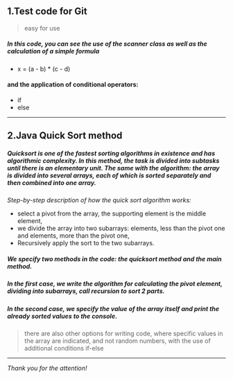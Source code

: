 ## 1.Test code for Git
> easy for use 

##### In this code, you can see the use of the scanner class as well as the calculation of a simple formula 
- x = (a - b) * (c - d)
#### and the application of conditional operators:
- if
- else
****
## 2.Java Quick Sort method
##### Quicksort is one of the fastest sorting algorithms in existence and has algorithmic complexity. In this method, the task is divided into subtasks until there is an elementary unit. The same with the algorithm: the array is divided into several arrays, each of which is sorted separately and then combined into one array.
*Step-by-step description of how the quick sort algorithm works:*

- select a pivot from the array, the supporting element is the middle element,
- we divide the array into two subarrays: elements, less than the pivot one and elements, more than the pivot one,
- Recursively apply the sort to the two subarrays.
##### We specify two methods in the code: the quicksort method and the main method.
##### In the first case, we write the algorithm for calculating the pivot element, dividing into subarrays, call recursion to sort 2 parts.
##### In the second case, we specify the value of the array itself and print the already sorted values to the console.
> there are also other options for writing code, where specific values in the array are indicated, and not random numbers, with the use of additional conditions if-else
****
*Thank you for the attention!* 
 

